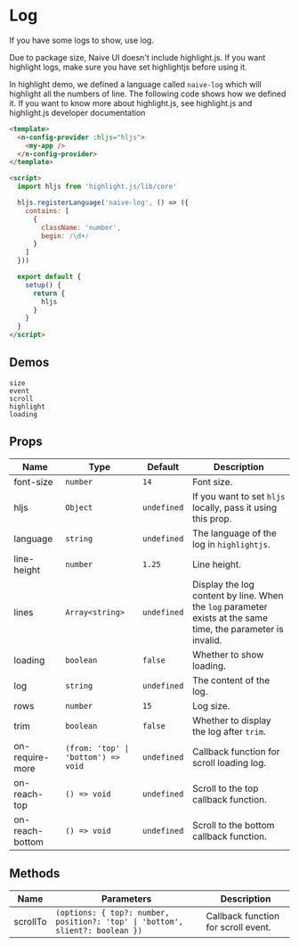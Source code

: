 # Log

<!--single-column-->

If you have some logs to show, use log.

<n-alert title="Note" type="warning" style="margin-bottom: 16px;">
  Due to package size, Naive UI doesn't include highlight.js. If you want highlight logs, make sure you have set highlightjs before using it.
</n-alert>

In highlight demo, we defined a language called `naive-log` which will highlight all the numbers of line. The following code shows how we defined it. If you want to know more about highlight.js, see <n-a href="https://highlightjs.org/">highlight.js</n-a> and <n-a href="https://highlightjs.readthedocs.io/en/latest/index.html">highlight.js developer documentation</n-a>

```html
<template>
  <n-config-provider :hljs="hljs">
    <my-app />
  </n-config-provider>
</template>

<script>
  import hljs from 'highlight.js/lib/core'

  hljs.registerLanguage('naive-log', () => ({
    contains: [
      {
        className: 'number',
        begin: /\d+/
      }
    ]
  }))

  export default {
    setup() {
      return {
        hljs
      }
    }
  }
</script>
```

## Demos

```demo
size
event
scroll
highlight
loading
```

## Props

| Name | Type | Default | Description |
| --- | --- | --- | --- |
| font-size | `number` | `14` | Font size. |
| hljs | `Object` | `undefined` | If you want to set `hljs` locally, pass it using this prop. |
| language | `string` | `undefined` | The language of the log in `highlightjs`. |
| line-height | `number` | `1.25` | Line height. |
| lines | `Array<string>` | `undefined` | Display the log content by line. When the `log` parameter exists at the same time, the parameter is invalid. |
| loading | `boolean` | `false` | Whether to show loading. |
| log | `string` | `undefined` | The content of the log. |
| rows | `number` | `15` | Log size. |
| trim | `boolean` | `false` | Whether to display the log after `trim`. |
| on-require-more | `(from: 'top' \| 'bottom') => void` | `undefined` | Callback function for scroll loading log. |
| on-reach-top | `() => void` | `undefined` | Scroll to the top callback function. |
| on-reach-bottom | `() => void` | `undefined` | Scroll to the bottom callback function. |

## Methods

| Name | Parameters | Description |
| --- | --- | --- |
| scrollTo | `(options: { top?: number, position?: 'top' \| 'bottom', slient?: boolean })` | Callback function for scroll event. |
